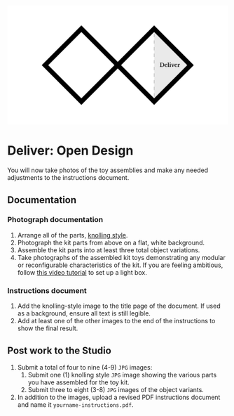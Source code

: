 ![Double Diamond Deliver Phase graphic](/assets/dd-process-deliver-1200px@2x.png)

# Deliver: Open Design

You will now take photos of the toy assemblies and make any needed adjustments to the instructions document. 

## Documentation

### Photograph documentation

1. Arrange all of the parts, [knolling style](https://en.wikipedia.org/wiki/Knolling).
2. Photograph the kit parts from above on a flat, white background.
3. Assemble the kit parts into at least three total object variations.
4. Take photographs of the assembled kit toys demonstrating any modular or reconfigurable characteristics of the kit. If you are feeling ambitious, follow [this video tutorial](https://www.youtube.com/watch?v=T6fnHEvLyAE) to set up a light box. 

### Instructions document

1. Add the knolling-style image to the title page of the document. If used as a background, ensure all text is still legible.
2. Add at least one of the other images to the end of the instructions to show the final result.

## Post work to the Studio

1. Submit a total of four to nine (4-9) `JPG` images:
    1. Submit one (1) knolling style `JPG` image showing the various parts you have assembled for the toy kit.
    2. Submit three to eight (3-8) `JPG` images of the object variants.
2. In addition to the images, upload a revised PDF instructions document and name it `yourname-instructions.pdf`.
